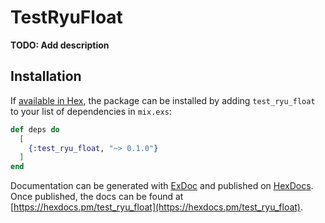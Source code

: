 # TestRyuFloat

**TODO: Add description**

## Installation

If [available in Hex](https://hex.pm/docs/publish), the package can be installed
by adding `test_ryu_float` to your list of dependencies in `mix.exs`:

```elixir
def deps do
  [
    {:test_ryu_float, "~> 0.1.0"}
  ]
end
```

Documentation can be generated with [ExDoc](https://github.com/elixir-lang/ex_doc)
and published on [HexDocs](https://hexdocs.pm). Once published, the docs can
be found at [https://hexdocs.pm/test_ryu_float](https://hexdocs.pm/test_ryu_float).

